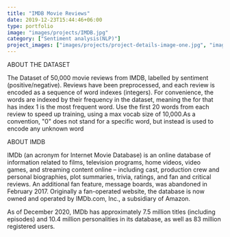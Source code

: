 ```yaml
---
title: "IMDB Movie Reviews"
date: 2019-12-23T15:44:46+06:00
type: portfolio
image: "images/projects/IMDB.jpg"
category: ["Sentiment analysis(NLP)"]
project_images: ["images/projects/project-details-image-one.jpg", "images/projects/project-details-image-two.jpg"]
---
```


ABOUT THE DATASET

The Dataset of 50,000 movie reviews from IMDB, labelled by sentiment (positive/negative). Reviews have been preprocessed, and each review is encoded as a sequence of word indexes (integers). For convenience, the words are indexed by their frequency in the dataset, meaning the for that has index 1 is the most frequent word. Use the first 20 words from each review to speed up training, using a max vocab size of 10,000.As a convention, "0" does not stand for a specific word, but instead is used to encode any unknown word

ABOUT IMDB

IMDb (an acronym for Internet Movie Database) is an online database of information related to films, television programs, home videos, video games, and streaming content online – including cast, production crew and personal biographies, plot summaries, trivia, ratings, and fan and critical reviews. An additional fan feature, message boards, was abandoned in February 2017. Originally a fan-operated website, the database is now owned and operated by IMDb.com, Inc., a subsidiary of Amazon.

As of December 2020, IMDb has approximately 7.5 million titles (including episodes) and 10.4 million personalities in its database, as well as 83 million registered users.
